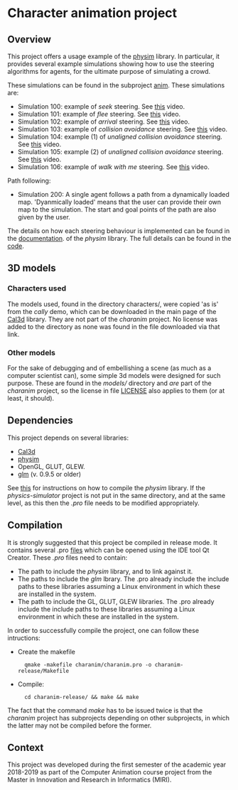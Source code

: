 # Character animation project

## Overview

This project offers a usage example of the [physim](hhttps://github.com/lluisalemanypuig/physics-simulator/)
library. In particular, it provides several example simulations showing
how to use the steering algorithms for agents, for the ultimate purpose
of simulating a crowd.

These simulations can be found in the subproject
[anim](https://github.com/lluisalemanypuig/character-animation/tree/master/charanim/anim).
These simulations are:
- Simulation 100: example of _seek_ steering.
See [this](https://www.youtube.com/watch?v=mrXKAWbpMrg) video.
- Simulation 101: example of _flee_ steering.
See [this](https://www.youtube.com/watch?v=3nEgPSVR6Jc) video.
- Simulation 102: example of _arrival_ steering.
See [this](https://www.youtube.com/watch?v=q4GoyllWeDo) video.
- Simulation 103: example of _collision avoidance_ steering.
See [this](https://www.youtube.com/watch?v=oLG41e-VA8I) video.
- Simulation 104: example (1) of _unaligned collision avoidance_ steering.
See [this](https://www.youtube.com/watch?v=Oy_2ld4sNNc) video.
- Simulation 105: example (2) of _unaligned collision avoidance_ steering.
See [this](https://www.youtube.com/watch?v=0QkEuy_MnOQ&t=3s) video.
- Simulation 106: example of _walk with me_ steering.
 See [this](https://www.youtube.com/watch?v=2MXQZmuyw5Q&t=1s) video.

Path following:
- Simulation 200: A single agent follows a path from a dynamically loaded
map. 'Dyanmically loaded' means that the user can provide their own map
to the simulation. The start and goal points of the path are also given
by the user.

The details on how each steering behaviour is implemented can be found
in the
[documentation](https://github.com/lluisalemanypuig/physics-simulator/tree/master/docs).
of the _physim_ library. The full details can be found in the
[code](https://github.com/lluisalemanypuig/physics-simulator/blob/master/physim/particles/agent_particle.cpp).

## 3D models

### Characters used

The models used, found in the directory characters/, were copied 'as is'
from the _cally_ demo, which can be downloaded in the main page of the
[Cal3d](https://mp3butcher.github.io/Cal3D/) library. They are not part
of the _charanim_ project. No license was added to the directory as none
was found in the file downloaded via that link.

### Other models

For the sake of debugging and of embellishing a scene (as much as a
computer scientist can), some simple 3d models were designed for such
purpose. These are found in the _models/_ directory and _are_ part of
the _charanim_ project, so the license in file [LICENSE]() also applies
to them (or at least, it should).

## Dependencies

This project depends on several libraries:
- [Cal3d](https://mp3butcher.github.io/)
- [physim](https://github.com/lluisalemanypuig/physics-simulator)
- OpenGL, GLUT, GLEW.
- [glm](https://glm.g-truc.net/0.9.9/index.html) (v. 0.9.5 or older)

See [this](hhttps://github.com/lluisalemanypuig/physics-simulator/blob/master/README.md)
for instructions on how to compile the _physim_ library. If the _physics-simulator_
project is not put in the same directory, and at the same level, as this
then the _.pro_ file needs to be modified appropriately.

## Compilation

It is strongly suggested that this project be compiled in release mode.
It contains several .pro [files](https://github.com/lluisalemanypuig/character-animation/tree/master/charanim)
which can be opened using the IDE tool Qt Creator. These _.pro_ files need
to contain:
- The path to include the _physim_ library, and to link against it.
- The paths to include the _glm_ lbrary. The .pro already include the
include paths to these libraries assuming a Linux environment in which
these are installed in the system.
- The path to include the GL, GLUT, GLEW libraries. The .pro already include
the include paths to these libraries assuming a Linux environment in which
these are installed in the system.

In order to successfully compile the project, one can follow these intructions:

- Create the makefile

		qmake -makefile charanim/charanim.pro -o charanim-release/Makefile

- Compile:
	
		cd charanim-release/ && make && make

The fact that the command _make_ has to be issued twice is that the
_charanim_ project has subprojects depending on other subprojects, in
which the latter may not be compiled before the former.

## Context

This project was developed during the first semester of the academic
year 2018-2019 as part of the Computer Animation course project from the
Master in Innovation and Research in Informatics (MIRI).
